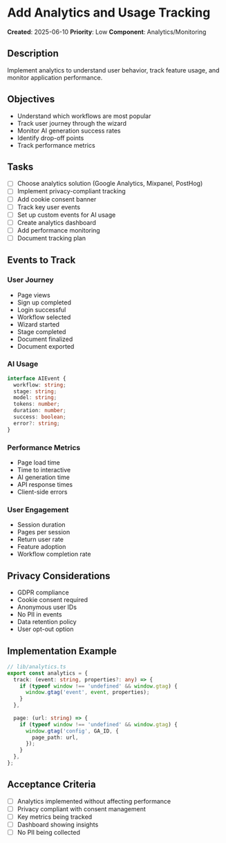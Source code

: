 # Add Analytics and Usage Tracking

**Created**: 2025-06-10
**Priority**: Low
**Component**: Analytics/Monitoring

## Description
Implement analytics to understand user behavior, track feature usage, and monitor application performance.

## Objectives
- Understand which workflows are most popular
- Track user journey through the wizard
- Monitor AI generation success rates
- Identify drop-off points
- Track performance metrics

## Tasks
- [ ] Choose analytics solution (Google Analytics, Mixpanel, PostHog)
- [ ] Implement privacy-compliant tracking
- [ ] Add cookie consent banner
- [ ] Track key user events
- [ ] Set up custom events for AI usage
- [ ] Create analytics dashboard
- [ ] Add performance monitoring
- [ ] Document tracking plan

## Events to Track

### User Journey
- Page views
- Sign up completed
- Login successful
- Workflow selected
- Wizard started
- Stage completed
- Document finalized
- Document exported

### AI Usage
```typescript
interface AIEvent {
  workflow: string;
  stage: string;
  model: string;
  tokens: number;
  duration: number;
  success: boolean;
  error?: string;
}
```

### Performance Metrics
- Page load time
- Time to interactive
- AI generation time
- API response times
- Client-side errors

### User Engagement
- Session duration
- Pages per session
- Return user rate
- Feature adoption
- Workflow completion rate

## Privacy Considerations
- GDPR compliance
- Cookie consent required
- Anonymous user IDs
- No PII in events
- Data retention policy
- User opt-out option

## Implementation Example
```typescript
// lib/analytics.ts
export const analytics = {
  track: (event: string, properties?: any) => {
    if (typeof window !== 'undefined' && window.gtag) {
      window.gtag('event', event, properties);
    }
  },
  
  page: (url: string) => {
    if (typeof window !== 'undefined' && window.gtag) {
      window.gtag('config', GA_ID, {
        page_path: url,
      });
    }
  },
};
```

## Acceptance Criteria
- [ ] Analytics implemented without affecting performance
- [ ] Privacy compliant with consent management
- [ ] Key metrics being tracked
- [ ] Dashboard showing insights
- [ ] No PII being collected